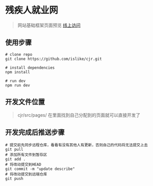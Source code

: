 # 残疾人就业网  
> 网站基础框架页面预览 [线上访问](https://tolike.top/cjr/#/)

## 使用步骤
```
# clone repo
git clone https://github.com/islike/cjr.git

# install dependencies
npm install

# run dev
npm run dev
```
## 开发文件位置
>cjr/src/pages/
在里面找到自己分配到的页面就可以直接开发了

## 开发完成后推送步骤
```
# 提交前先同步远程仓库，看看有没有其他人有更新，否则自己的代码将无法提交上去 
git pull
# 添加所有文件到暂存区
git add .
# 将改动提交到HEAD
git commit -m "update describe"
# 将改动提交到远端仓库
git push
```
